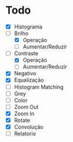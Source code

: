 # Todo

- [x] Histograma
- [ ] Brilho
  - [x] Operação
  - [ ] Aumentar/Reduzir
- [ ] Contraste
  - [x] Operação
  - [ ] Aumentar/Reduzir
- [x]  Negativo
- [x]  Equalização
- [ ]  Histogram Matching
  - [ ]  Grey
  - [ ]  Color
- [ ]  Zoom Out
- [x]  Zoom In
- [x]  Rotate
- [x]  Convolução
- [ ]  Relatorio
